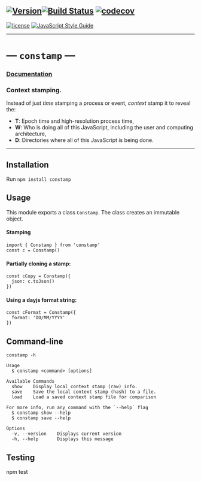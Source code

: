 [![Version](https://img.shields.io/github/package-json/v/anwarhahjjeffersongeorge/constamp/master.svg)](https://github.com/anwarhahjjeffersongeorge/constamp)[![Build Status](https://travis-ci.com/anwarhahjjeffersongeorge/constamp.svg?branch=master)](https://travis-ci.com/anwarhahjjeffersongeorge/constamp) [![codecov](https://codecov.io/gh/anwarhahjjeffersongeorge/constamp/branch/master/graph/badge.svg)](https://codecov.io/gh/anwarhahjjeffersongeorge/constamp)
------------

[![license](https://img.shields.io/github/license/anwarhahjjeffersongeorge/constamp.svg)](UNLICENSE) [![JavaScript Style Guide](https://img.shields.io/badge/code_style-standard-blue.svg)](https://standardjs.com)

--------------

# &mdash; `constamp` &mdash;
### [Documentation](https://anwarhahjjeffersongeorge.github.io/constamp/)

### Context stamping.

Instead of just _time_ stamping a process or event, _context_ stamp it to reveal the:

- __T__: Epoch time and high-resolution process time,
- __W__: Who is doing all of this JavaScript, including the user and computing architecture,
- __D__: Directories where all of this JavaScript is being done.

------
## Installation

Run `npm install constamp`


## Usage
This module exports a class `Constamp`. The class creates an immutable object.

#### Stamping

    import { Constamp } from 'constamp'
    const c = Constamp()

#### Partially cloning a stamp:

    const cCopy = Constamp({
      json: c.toJson()
    })

#### Using a dayjs format string:

    const cFormat = Constamp({
      format: 'DD/MM/YYYY'
    })

## Command-line

    constamp -h

    Usage
      $ constamp <command> [options]

    Available Commands
      show    Display local context stamp (raw) info.
      save    Save the local context stamp (hash) to a file.
      load    Load a saved context stamp file for comparison

    For more info, run any command with the `--help` flag
      $ constamp show --help
      $ constamp save --help

    Options
      -v, --version    Displays current version
      -h, --help       Displays this message

## Testing

npm test
